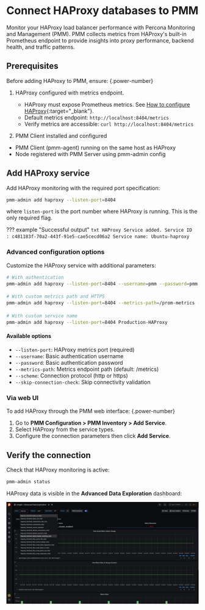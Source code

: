 # Connect HAProxy databases to PMM
Monitor your HAProxy load balancer performance with Percona Monitoring and Management (PMM). PMM collects metrics from HAProxy's built-in Prometheus endpoint to provide insights into proxy performance, backend health, and traffic patterns.

## Prerequisites
Before adding HAProxy to PMM, ensure:
{.power-number}

1. HAProxy configured with metrics endpoint. 
    - HAProxy must expose Prometheus metrics. See [How to configure HAProxy](https://www.haproxy.com/blog/haproxy-exposes-a-prometheus-metrics-endpoint){:target="_blank"}.
    - Default metrics endpoint: `http://localhost:8404/metrics`
    - Verify metrics are accessible: `curl http://localhost:8404/metrics`

2. PMM Client installed and configured
  - PMM Client (pmm-agent) running on the same host as HAProxy
  - Node registered with PMM Server using pmm-admin config

## Add HAProxy service

Add HAProxy monitoring with the required port specification:

```sh
pmm-admin add haproxy --listen-port=8404
```

where `listen-port` is the port number where HAProxy is running. This is the only required flag.

??? example "Successful output"
    ```txt
    HAProxy Service added.
    Service ID  : c481183f-70a2-443f-91e5-cae5cecd06a2
    Service name: Ubuntu-haproxy
    ```
### Advanced configuration options
Customize the HAProxy service with additional parameters:

```sh
# With authentication
pmm-admin add haproxy --listen-port=8404 --username=pmm --password=pmm MyHAProxy

# With custom metrics path and HTTPS
pmm-admin add haproxy --listen-port=8404 --metrics-path=/prom-metrics --scheme=https

# With custom service name
pmm-admin add haproxy --listen-port=8404 Production-HAProxy
```

#### Available options

- `--listen-port`: HAProxy metrics port (required)
- `--username`: Basic authentication username
- `--password`: Basic authentication password
- `--metrics-path`: Metrics endpoint path (default: /metrics)
- `--scheme`: Connection protocol (http or https)
- `--skip-connection-check`: Skip connectivity validation

### Via web UI
To add HAProxy through the PMM web interface:
{.power-number}

1. Go to **PMM Configuration > PMM Inventory > Add Service**.
2. Select HAProxy from the service types.
3. Configure the connection parameters then click **Add Service**.

## Verify the connection
Check that HAProxy monitoring is active:

```sh
pmm-admin status
```

HAProxy data is visible in the **Advanced Data Exploration** dashboard:

![!](../../../images/PMM_Advanced_Data_Exploration_HAProxy.png)
